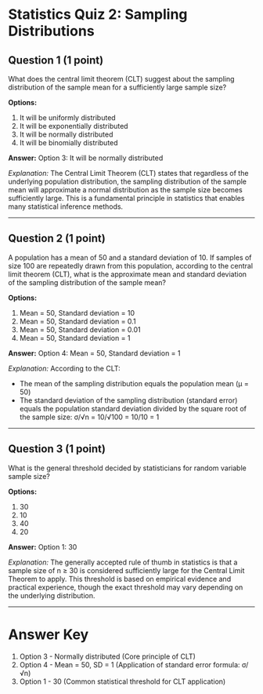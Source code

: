 # Statistics Quiz 2: Sampling Distributions

## Question 1 (1 point)
What does the central limit theorem (CLT) suggest about the sampling distribution of the sample mean for a sufficiently large sample size?

**Options:**
1. It will be uniformly distributed
2. It will be exponentially distributed
3. It will be normally distributed
4. It will be binomially distributed

**Answer:** Option 3: It will be normally distributed

*Explanation:* The Central Limit Theorem (CLT) states that regardless of the underlying population distribution, the sampling distribution of the sample mean will approximate a normal distribution as the sample size becomes sufficiently large. This is a fundamental principle in statistics that enables many statistical inference methods.

---

## Question 2 (1 point)
A population has a mean of 50 and a standard deviation of 10. If samples of size 100 are repeatedly drawn from this population, according to the central limit theorem (CLT), what is the approximate mean and standard deviation of the sampling distribution of the sample mean?

**Options:**
1. Mean = 50, Standard deviation = 10
2. Mean = 50, Standard deviation = 0.1
3. Mean = 50, Standard deviation = 0.01
4. Mean = 50, Standard deviation = 1

**Answer:** Option 4: Mean = 50, Standard deviation = 1

*Explanation:* According to the CLT:
- The mean of the sampling distribution equals the population mean (μ = 50)
- The standard deviation of the sampling distribution (standard error) equals the population standard deviation divided by the square root of the sample size: σ/√n = 10/√100 = 10/10 = 1

---

## Question 3 (1 point)
What is the general threshold decided by statisticians for random variable sample size?

**Options:**
1. 30
2. 10
3. 40
4. 20

**Answer:** Option 1: 30

*Explanation:* The generally accepted rule of thumb in statistics is that a sample size of n ≥ 30 is considered sufficiently large for the Central Limit Theorem to apply. This threshold is based on empirical evidence and practical experience, though the exact threshold may vary depending on the underlying distribution.

---

# Answer Key
1. Option 3 - Normally distributed (Core principle of CLT)
2. Option 4 - Mean = 50, SD = 1 (Application of standard error formula: σ/√n)
3. Option 1 - 30 (Common statistical threshold for CLT application)